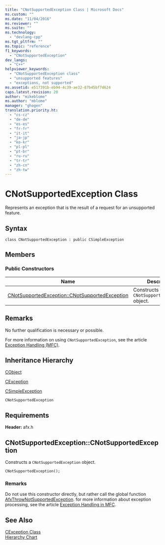 ```yaml
---
title: "CNotSupportedException Class | Microsoft Docs"
ms.custom: ""
ms.date: "11/04/2016"
ms.reviewer: ""
ms.suite: ""
ms.technology: 
  - "devlang-cpp"
ms.tgt_pltfrm: ""
ms.topic: "reference"
f1_keywords: 
  - "CNotSupportedException"
dev_langs: 
  - "C++"
helpviewer_keywords: 
  - "CNotSupportedException class"
  - "unsupported features"
  - "exceptions, not supported"
ms.assetid: e517391b-eb94-4c39-ae32-87b45bf7d624
caps.latest.revision: 20
author: "mikeblome"
ms.author: "mblome"
manager: "ghogen"
translation.priority.ht: 
  - "cs-cz"
  - "de-de"
  - "es-es"
  - "fr-fr"
  - "it-it"
  - "ja-jp"
  - "ko-kr"
  - "pl-pl"
  - "pt-br"
  - "ru-ru"
  - "tr-tr"
  - "zh-cn"
  - "zh-tw"
---
```

# CNotSupportedException Class
Represents an exception that is the result of a request for an unsupported feature.  
  
## Syntax  
  
```  
class CNotSupportedException : public CSimpleException  
```  
  
## Members  
  
### Public Constructors  
  
|Name|Description|  
|----------|-----------------|  
|[CNotSupportedException::CNotSupportedException](#cnotsupportedexception__cnotsupportedexception)|Constructs a `CNotSupportedException` object.|  
  
## Remarks  
 No further qualification is necessary or possible.  
  
 For more information on using `CNotSupportedException`, see the article [Exception Handling (MFC)](../../mfc/exception-handling-in-mfc.md).  
  
## Inheritance Hierarchy  
 [CObject](../../mfc/reference/cobject-class.md)  
  
 [CException](../../mfc/reference/cexception-class.md)  
  
 [CSimpleException](../../mfc/reference/csimpleexception-class.md)  
  
 `CNotSupportedException`  
  
## Requirements  
 **Header:** afx.h  
  
##  <a name="cnotsupportedexception__cnotsupportedexception"></a>  CNotSupportedException::CNotSupportedException  
 Constructs a `CNotSupportedException` object.  
  
```  
CNotSupportedException();
```  
  
### Remarks  
 Do not use this constructor directly, but rather call the global function [AfxThrowNotSupportedException](exception-processing.md#afxthrownotsupportedexception). for more information about exception processing, see the article [Exception Handling in MFC](../exception-handling-in-mfc.md).  
  
## See Also  
 [CException Class](cexception-class.md)   
 [Hierarchy Chart](../hierarchy-chart.md)


